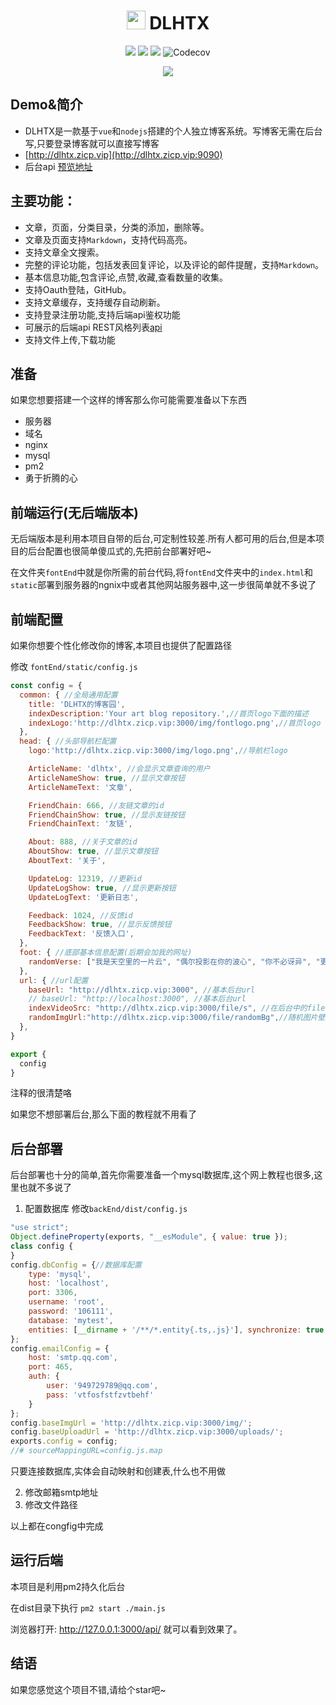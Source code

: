 <div align="center">
  <h1 style=''><img with='30' height='30' src='http://dlhtx.zicp.vip:3000/img/logo.png'> </img>DLHTX</h1>

<img src="https://img.shields.io/badge/coverage-98-green?style=flat-square" style='display: inline;'></img> <img src="https://img.shields.io/badge/version-1.0.2-blue?style=flat-square" style='display: inline;'></img> <img src="https://img.shields.io/badge/platform-pc&mobile-green?style=flat-square" style='display: inline;'></img> <img alt="Codecov" src="https://img.shields.io/badge/node->=6.0.0-brightgreen?style=flat-square&logo=node.js" style='display: inline;'></img>

<img src='http://dlhtx.zicp.vip:3000/img/1573359131966*1573352970(1).png'></img>
</div>
</div>

## Demo&简介
- DLHTX是一款基于`vue`和`nodejs`搭建的个人独立博客系统。写博客无需在后台写,只要登录博客就可以直接写博客
- [http://dlhtx.zicp.vip](http://dlhtx.zicp.vip:9090)
- 后台api [预览地址](http://dlhtx.zicp.vip:3000/api)

## 主要功能：
- 文章，页面，分类目录，分类的添加，删除等。
- 文章及页面支持`Markdown`，支持代码高亮。
- 支持文章全文搜索。
- 完整的评论功能，包括发表回复评论，以及评论的邮件提醒，支持`Markdown`。
- 基本信息功能,包含评论,点赞,收藏,查看数量的收集。
- 支持Oauth登陆，GitHub。
- 支持文章缓存，支持缓存自动刷新。
- 支持登录注册功能,支持后端api鉴权功能
- 可展示的后端api REST风格列表[api](http://dlhtx.zicp.vip:3000/api)
- 支持文件上传,下载功能

## 准备
 如果您想要搭建一个这样的博客那么你可能需要准备以下东西

- 服务器
- 域名
- nginx
- mysql
- pm2
- 勇于折腾的心

## 前端运行(无后端版本)
无后端版本是利用本项目自带的后台,可定制性较差.所有人都可用的后台,但是本项目的后台配置也很简单傻瓜式的,先把前台部署好吧~

在文件夹`fontEnd`中就是你所需的前台代码,将`fontEnd`文件夹中的`index.html`和`static`部署到服务器的ngnix中或者其他网站服务器中,这一步很简单就不多说了


## 前端配置
如果你想要个性化修改你的博客,本项目也提供了配置路径

修改
`fontEnd/static/config.js`
``` javascript
const config = {
  common: { //全局通用配置
    title: 'DLHTX的博客园',
    indexDescription:'Your art blog repository.',//首页logo下面的描述
    indexLogo:'http://dlhtx.zicp.vip:3000/img/fontlogo.png',//首页logo
  },
  head: { //头部导航栏配置
    logo:'http://dlhtx.zicp.vip:3000/img/logo.png',//导航栏logo

    ArticleName: 'dlhtx', //会显示文章查询的用户
    ArticleNameShow: true, //显示文章按钮
    ArticleNameText: '文章',

    FriendChain: 666, //友链文章的id
    FriendChainShow: true, //显示友链按钮
    FriendChainText: '友链',

    About: 888, //关于文章的id
    AboutShow: true, //显示文章按钮
    AboutText: '关于',

    UpdateLog: 12319, //更新id
    UpdateLogShow: true, //显示更新按钮
    UpdateLogText: '更新日志',

    Feedback: 1024, //反馈id
    FeedbackShow: true, //显示反馈按钮
    FeedbackText: '反馈入口',
  },
  foot: { //底部基本信息配置(后期会加我的网址)
    randomVerse: ["我是天空里的一片云", "偶尔投影在你的波心", "你不必讶异", "更无须欢喜", "在转瞬间消灭了踪影", "你我相逢在黑夜的海上", "在这交会时互放的光亮"], //底部随机诗句
  },
  url: { //url配置
    baseUrl: "http://dlhtx.zicp.vip:3000", //基本后台url
    // baseUrl: "http://localhost:3000", //基本后台url
    indexVideoSrc: "http://dlhtx.zicp.vip:3000/file/s", //在后台中的file文件夹放入随机10个封面视频mp4格式
    randomImgUrl:"http://dlhtx.zicp.vip:3000/file/randomBg",//随机图片壁纸,替换后台url和 file/randomBg里面的壁纸
  },
}

export {
  config
}

```
注释的很清楚咯

如果您不想部署后台,那么下面的教程就不用看了


## 后台部署
后台部署也十分的简单,首先你需要准备一个mysql数据库,这个网上教程也很多,这里也就不多说了

1. 配置数据库
修改`backEnd/dist/config.js`

```javascript
"use strict";
Object.defineProperty(exports, "__esModule", { value: true });
class config {
}
config.dbConfig = {//数据库配置
    type: 'mysql',
    host: 'localhost',
    port: 3306,
    username: 'root',
    password: '106111',
    database: 'mytest',
    entities: [__dirname + '/**/*.entity{.ts,.js}'], synchronize: true,
};
config.emailConfig = {
    host: 'smtp.qq.com',
    port: 465,
    auth: {
        user: '949729789@qq.com',
        pass: 'vtfosfstfzvtbehf'
    }
};
config.baseImgUrl = 'http://dlhtx.zicp.vip:3000/img/';
config.baseUploadUrl = 'http://dlhtx.zicp.vip:3000/uploads/';
exports.config = config;
//# sourceMappingURL=config.js.map
```
只要连接数据库,实体会自动映射和创建表,什么也不用做

2. 修改邮箱smtp地址
3. 修改文件路径

以上都在congfig中完成

## 运行后端
本项目是利用pm2持久化后台


在dist目录下执行
`pm2 start ./main.js`

浏览器打开: http://127.0.0.1:3000/api/  就可以看到效果了。

## 结语
如果您感觉这个项目不错,请给个star吧~


